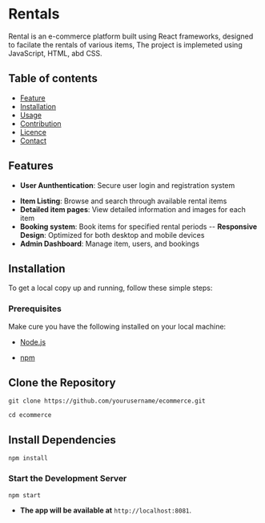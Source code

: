 # Rentals
Rental is an e-commerce platform built using React frameworks, designed to facilate the rentals of various items, The project is implemeted using JavaScript, HTML, abd CSS.

## Table of contents
* [Feature](#feature)
* [Installation](#installation)
* [Usage](#usage)
* [Contribution](#contribution)
* [Licence](#lincence)
* [Contact](#contact)

## Features
* **User Aunthentication**: Secure user login and registration system
- **Item Listing**: Browse and search through available rental items
- **Detailed item pages**: View detailed information and images for each item
- **Booking system**: Book items for specified rental periods
-- **Responsive Design**: Optimized for both desktop and mobile devices
- **Admin Dashboard**: Manage item, users, and bookings

## Installation
To get a local copy up and running, follow these simple steps:
### Prerequisites
Make cure you have the following installed on your local machine:
* [Node.js]()
- [npm]()

## Clone the Repository
`git clone https://github.com/yourusername/ecommerce.git`

`cd ecommerce`
## Install Dependencies
`npm install`
### Start the Development Server
`npm start`

- **The app will be available at** `http://localhost:8081`.